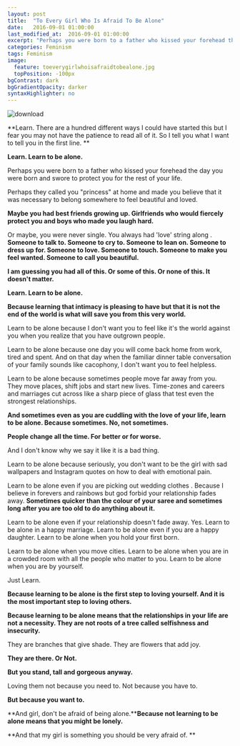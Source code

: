 ```yaml
---
layout: post
title:  "To Every Girl Who Is Afraid To Be Alone"
date:   2016-09-01 01:00:00
last_modified_at:  2016-09-01 01:00:00
excerpt: "Perhaps you were born to a father who kissed your forehead the day you were born and swore to protect you for the rest of your life..."
categories: Feminism
tags: Feminism
image:
  feature: toeverygirlwhoisafraidtobealone.jpg
  topPosition: -100px
bgContrast: dark
bgGradientOpacity: darker
syntaxHighlighter: no
---
```


![download][1]

**Learn. There are a hundred different ways I could have started this but I fear you may not have the patience to read all of it. So I tell you what I want to tell you in the first line. **

**Learn. Learn to be alone.**

Perhaps you were born to a father who kissed your forehead the day you were born and swore to protect you for the rest of your life.

Perhaps they called you "princess" at home and made you believe that it was necessary to belong somewhere to feel beautiful and loved.

**Maybe you had best friends growing up. Girlfriends who would fiercely protect you and boys who made you laugh hard.**

Or maybe, you were never single. You always had 'love' string along . **Someone to talk to. Someone to cry to. Someone to lean on. Someone to dress up for. Someone to love. Someone to touch. Someone to make you feel wanted. Someone to call you beautiful.**

**I am guessing you had all of this. Or some of this. Or none of this. It doesn't matter.**

**Learn. Learn to be alone.**

**Because learning that intimacy is pleasing to have but that it is not the end of the world is what will save you from this very world.**

Learn to be alone because I don't want you to feel like it's the world against you when you realize that you have outgrown people.

Learn to be alone because one day you will come back home from work, tired and spent. And on that day when the familiar dinner table conversation of your family sounds like cacophony, I don't want you to feel helpless.

Learn to be alone because sometimes people move far away from you. They move places, shift jobs and start new lives. Time-zones and careers and marriages cut across like a sharp piece of glass that test even the strongest relationships.

**And sometimes even as you are cuddling with the love of your life, learn to be alone. Because sometimes. No, not sometimes.**

**People change all the time. For better or for worse.**

And I don't know why we say it like it is a bad thing.

Learn to be alone because seriously, you don't want to be the girl with sad wallpapers and Instagram quotes on how to deal with emotional pain.

Learn to be alone even if you are picking out wedding clothes . Because I believe in forevers and rainbows but god forbid your relationship fades away. **Sometimes quicker than the colour of your saree and sometimes long after you are too old to do anything about it.**

Learn to be alone even if your relationship doesn't fade away. Yes. Learn to be alone in a happy marriage. Learn to be alone even if you are a happy daughter. Learn to be alone when you hold your first born.

Learn to be alone when you move cities. Learn to be alone when you are in a crowded room with all the people who matter to you. Learn to be alone when you are by yourself.

Just Learn.

**Because learning to be alone is the first step to loving yourself. And it is the most important step to loving others.**

**Because learning to be alone means that the relationships in your life are not a necessity. They are not roots of a tree called selfishness and insecurity.**

They are branches that give shade. They are flowers that add joy.

**They are there. Or Not.**

**But you stand, tall and gorgeous anyway.**

Loving them not because you need to. Not because you have to.

**But because you want to.**

**And girl, don't be afraid of being alone.****Because not learning to be alone means that you might be lonely.**

**And that my girl is something you should be very afraid of. **

 

[1]: http://nandhithahariharan.com/wp-content/uploads/2016/09/download.jpg

